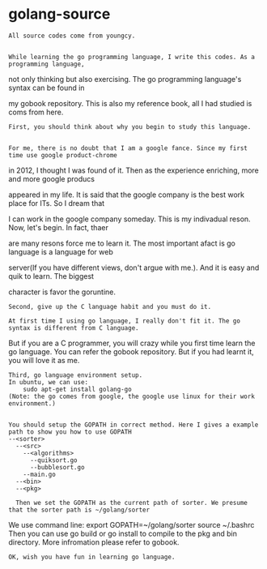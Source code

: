golang-source
=============


    All source codes come from youngcy.


    While learning the go programming language, I write this codes. As a programming language,

not only thinking but also exercising. The go programming language's syntax can be found in

my gobook repository. This is also my reference book, all I had studied is coms from here.


    First, you should think about why you begin to study this language.


    For me, there is no doubt that I am a google fance. Since my first time use google product-chrome

in 2012, I thought I was found of it. Then as the experience enriching, more and more google producs

appeared in my life. It is said that the google company is the best work place for ITs. So I dream that

I can work in the google company someday. This is my indivadual reson. Now, let's begin. In fact, thaer

are many resons force me to learn it. The most important afact is go language is a language for web 

server(If you have different views, don't argue with me.). And it is easy and quik to learn. The biggest

character is favor the goruntine.


    Second, give up the C language habit and you must do it.
    
    At first time I using go language, I really don't fit it. The go syntax is different from C language.
But if you are a C programmer, you will crazy while you first time learn the go language. You can refer the
gobook repository. But if you had learnt it, you will love it as me.


    Third, go language environment setup.
    In ubuntu, we can use:
        sudo apt-get install golang-go
    (Note: the go comes from google, the google use linux for their work environment.)
    
    
    You should setup the GOPATH in correct method. Here I gives a example path to show you how to use GOPATH
    --<sorter>
      --<src>
        --<algorithms>
          --quiksort.go
          --bubblesort.go
        --main.go
      --<bin>
      --<pkg>
      
      Then we set the GOPATH as the current path of sorter. We presume that the sorter path is ~/golang/sorter
We use command line:
    export GOPATH=~/golang/sorter
    source ~/.bashrc
Then you can use go build or go install to compile to the pkg and bin directory. More infromation please refer to gobook.

    OK, wish you have fun in learning go language.
